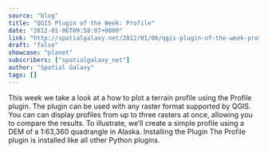 ```yaml
---
source: "blog"
title: "QGIS Plugin of the Week: Profile"
date: "2012-01-06T09:58:07+0000"
link: "http://spatialgalaxy.net/2012/01/06/qgis-plugin-of-the-week-profile/"
draft: "false"
showcase: "planet"
subscribers: ["spatialgalaxy_net"]
author: "Spatial Galaxy"
tags: []
---
```


This week we take a look at a how to plot a terrain profile using the Profile plugin. The plugin can be used with any raster format supported by QGIS. You can can display profiles from up to three rasters at once, allowing you to compare the results. To illustrate, we&rsquo;ll create a simple profile using a DEM of a 1:63,360 quadrangle in Alaska.
Installing the Plugin The Profile plugin is installed like all other Python plugins.

